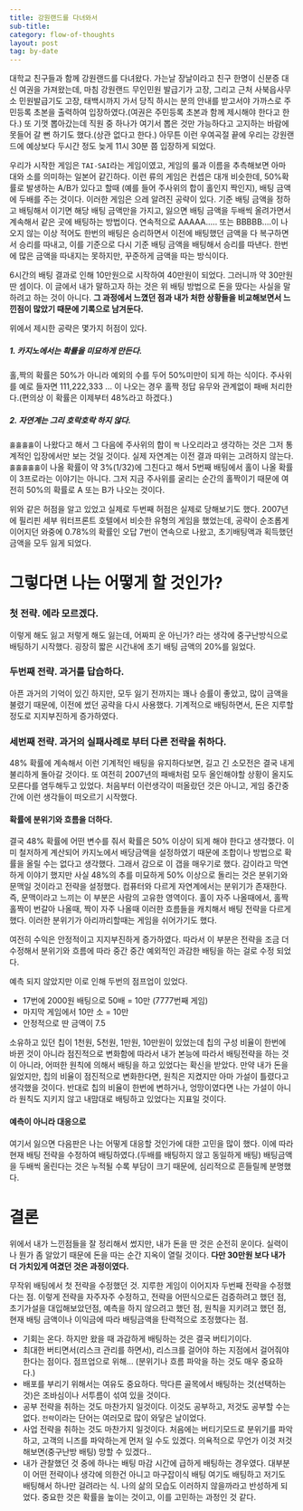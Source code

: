 ```yaml
---
title: 강원랜드를 다녀와서
sub-title: 
category: flow-of-thoughts
layout: post
tag: by-date
---
```


대학교 친구들과 함께 강원랜드를 다녀왔다. 가는날 장날이라고 친구 한명이 신분증 대신 여권을 가져왔는데, 마침 강원랜드 무인민원 발급기가 고장, 그리고 근처 사북읍사무소 민원발급기도 고장, 태백시까지 가서 당직 하시는 분의 안내를 받고서야 가까스로 주민등록 초본을 출력하여 입장하였다.(여권은 주민등록 초본과 함께 제시해야 한다고 한다.) 또 기껏 뽑아갔는데 직원 중 하나가 여기서 뽑은 것만 가능하다고 고지하는 바람에 못들어 갈 뻔 하기도 했다.(상관 없다고 한다.) 아무튼 이런 우여곡절 끝에 우리는 강원랜드에 예상보다 두시간 정도 늦게 11시 30분 쯤 입장하게 되었다.

우리가 시작한 게임은 `TAI-SAI`라는 게임이였고, 게임의 룰과 이름을 추측해보면 아마 대와 소를 의미하는 일본어 같긴하다. 이런 류의 게임은 컨셉은 대개 비슷한데, 50%확률로 발생하는 A/B가 있다고 할때 (예를 들어 주사위의 합이 홀인지 짝인지), 배팅 금액에 두배를 주는 것이다. 이러한 게임은 으레 알려진 공략이 있다. 기준 배팅 금액을 정하고 배팅해서 이기면 해당 배팅 금액만을 가지고, 잃으면 배팅 금액을 두배씩 올려가면서 계속해서 같은 곳에 배팅하는 방법이다. 연속적으로 AAAAA..... 또는 BBBBB....이 나오지 않는 이상 적어도 한번의 배팅은 승리하면서 이전에 배팅했던 금액을 다 복구하면서 승리를 따내고, 이를 기준으로 다시 기준 배팅 금액을 배팅해서 승리를 따낸다. 한번에 많은 금액을 따내지는 못하지만, 꾸준하게 금액을 따는 방식이다.

6시간의 배팅 결과로 인해 10만원으로 시작하여 40만원이 되었다. 그러니까 약 30만원 딴 셈이다. 이 글에서 내가 말하고자 하는 것은 위 배팅 방법으로 돈을 땄다는 사실을 말하려고 하는 것이 아니다. **그 과정에서 느꼈던 점과 내가 처한 상황들을 비교해보면서 느낀점이 많았기 때문에 기록으로 남겨둔다.**


위에서 제시한 공략은 몇가지 허점이 있다. 
##### 1. 카지노에서는 확률을 미묘하게 만든다.
홀,짝의 확률은 50%가 아니라 예외의 수를 두어 50%미만이 되게 하는 식이다. 주사위를 예로 들자면 111,222,333 ... 이 나오는 경우 홀짝 정답 유무와 관계없이 패배 처리한다.(편의상 이 확률은 이제부터 48%라고 하겠다.)

##### 2. 자연계는 그리 호락호락 하지 않다.
`홀홀홀홀`이 나왔다고 해서 그 다음에 주사위의 합이 `짝` 나오리라고 생각하는 것은 그저 통계적인 입장에서만 보는 것일 것이다. 실제 자연계는 이전 결과 따위는 고려하지 않는다. `홀홀홀홀홀`이 나올 확률이 약 3%(1/32)에 그친다고 해서 5번째 배팅에서 홀이 나올 확률이 3프로라는 이야기는 아니다. 그저 지금 주사위를 굴리는 순간의 홀짝이기 때문에 여전히 50%의 확률로 A 또는 B가 나오는 것이다.


위와 같은 허점을 알고 있었고 실제로 두번째 허점은 실제로 당해보기도 했다. 2007년에 필리핀 세부 워터프론트 호텔에서 비슷한 유형의 게임을 했었는데, 공략이 순조롭게 이어지던 와중에 0.78%의 확률인 오답 7번이 연속으로 나왔고, 초기배팅액과 획득했던 금액을 모두 잃게 되었다.


# 그렇다면 나는 어떻게 할 것인가?
### 첫 전략. 에라 모르겠다.
이렇게 해도 잃고 저렇게 해도 잃는데, 어짜피 운 아닌가? 라는 생각에 중구난방식으로 배팅하기 시작했다. 굉장히 짧은 시간내에 초기 배팅 금액의 20%를 잃었다.

### 두번째 전략. 과거를 답습하다.
아픈 과거의 기억이 있긴 하지만, 모두 잃기 전까지는 꽤나 승률이 좋았고, 많이 금액을 불렸기 때문에, 이전에 썼던 공략을 다시 사용했다. 기계적으로 배팅하면서, 돈은 지루할 정도로 지지부진하게 증가하였다.

### 세번째 전략. 과거의 실패사례로 부터 다른 전략을 취하다.
48% 확률에 계속해서 이런 기계적인 배팅을 유지하다보면, 길고 긴 소모전은 결국 내게 불리하게 돌아갈 것이다. 또 여전히 2007년의 패배처럼 모두 올인해야할 상황이 올지도 모른다를 염두해두고 있었다. 처음부터 이런생각이 떠올랐던 것은 아니고, 게임 중간중간에 이런 생각들이 떠오르기 시작했다.

#### 확률에 분위기와 흐름을 더하다.
결국 48% 확률에 어떤 변수를 줘서 확률은 50% 이상이 되게 해야 한다고 생각했다. 이미 철저하게 계산되어 카지노에서 배당금액을 설정하였기 때문에 조합이나 방법으로 확률을 올릴 수는 없다고 생각했다. 그래서 감으로 이 갭을 매우기로 했다. 감이라고 막연하게 이야기 했지만 사실 48%의 추를 미묘하게 50% 이상으로 돌리는 것은 분위기와 문맥일 것이라고 전략을 설정했다. 컴퓨터와 다르게 자연계에서는 분위기가 존재한다. 즉, 문맥이라고 느끼는 이 부분은 사람의 고유한 영역이다. 홀이 자주 나올때에서, 홀짝홀짝이 번갈아 나올때, 짝이 자주 나올때 이러한 흐름들을 캐치해서 배팅 전략을 다르게 했다. 이러한 분위기가 아리까리할때는 게임을 쉬어가기도 했다.

여전히 수익은 안정적이고 지지부진하게 증가하였다. 따라서 이 부분은 전략을 조금 더 수정해서 분위기와 흐름에 따라 중간 중간 예외적인 과감한 배팅을 하는 걸로 수정 되었다.

예측 되지 않았지만 이로 인해 두번의 점프업이 있었다. 
* 17번에 2000원 배팅으로 50배 = 10만 (7777번째 게임)
* 마지막 게임에서 10만 소 = 10만
* 안정적으로 딴 금액이 7.5

소유하고 있던 칩이 1천원, 5천원, 1만원, 10만원이 있었는데 칩의 구성 비율이 한번에 바뀐 것이 아니라 점진적으로 변화함에 따라서 내가 본능에 따라서 배팅전략을 하는 것이 아니라, 어떠한 원칙에 의해서 배팅을 하고 있었다는 확신을 받았다. 만약 내가 돈을 잃었지만, 칩의 비율이 점진적으로 변화한다면, 원칙은 지켰지만 아마 가설이 틀렸다고 생각했을 것이다. 반대로 칩의 비율이 한번에 변하거나, 엉망이였다면 나는 가설이 아니라 원칙도 지키지 않고 내맘대로 배팅하고 있었다는 지표일 것이다.

#### 예측이 아니라 대응으로
여기서 잃으면 다음판은 나는 어떻게 대응할 것인가에 대한 고민을 많이 했다. 이에 따라 현재 배팅 전략을 수정하여 배팅하였다.(두배를 배팅하지 않고 동일하게 배팅) 배팅금액을 두배씩 올린다는 것은 누적될 수록 부담이 크기 때문에, 심리적으로 흔들릴께 분명했다. 


# 결론
위에서 내가 느낀점들을 잘 정리해서 썼지만, 내가 돈을 딴 것은 순전히 운이다. 실력이나 뭔가 좀 알았기 때문에 돈을 따는 순간 지옥이 열릴 것이다. **다만 30만원 보다 내가 더 가치있게 여겼던 것은 과정이였다.** 

무작위 배팅에서 첫 전략을 수정했던 것. 지루한 게임이 이어지자 두번째 전략을 수정했다는 점. 이렇게 전략을 자주자주 수정하고, 전략을 어떤식으로든 검증하려고 했던 점, 초기가설을 대입해보았던점, 예측을 하지 않으려고 했던 점, 원칙을 지키려고 했던 점, 현재 배팅 금액이나 이익금에 따라 배팅금액을 탄력적으로 조정했다는 점. 


* 기회는 온다. 하지만 왔을 때 과감하게 배팅하는 것은 결국 버티기이다.
* 최대한 버티면서(리스크 관리를 하면서), 리스크를 걸어야 하는 지점에서 걸어줘야 한다는 점이다. 점프업으로 위해... (분위기나 흐름 파악을 하는 것도 매우 중요하다.)
* 배포를 부리기 위해서는 여유도 중요하다. 막다른 골목에서 배팅하는 것(선택하는 것)은 조바심이나 서투름이 섞여 있을 것이다.
* 공부 전략을 취하는 것도 마찬가지 일것이다. 이것도 공부하고, 저것도 공부할 수는 없다. `전략`이라는 단어는 여러모로 많이 와닿은 날이었다.
* 사업 전략을 취하는 것도 마찬가지 일것이다. 처음에는 버티기모드로 분위기를 파악하고, 고객의 니즈를 파악하는게 먼저 일 수도 있겠다. 의욕적으로 무언가 이것 저것 해보면(중구난방 배팅) 망할 수 있겠다..
* 내가 관찰했던 것 중에 하나는 배팅 마감 시간에 급하게 배팅하는 경우였다. 대부분이 어떤 전략이나 생각에 의한건 아니고 마구잡이식 배팅 여기도 배팅하고 저기도 배팅해서 하나만 걸려라는 식. 나의 삶의 모습도 이러하지 않을까라고 반성하게 되었다. 중요한 것은 확률을 높이는 것이고, 이를 고민하는 과정인 것 같다.
